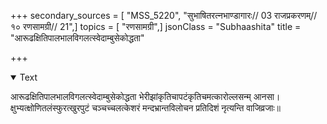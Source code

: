 +++
secondary_sources = [ "MSS_5220", "सुभाषितरत्नभाण्डागारः// 03 राजप्रकरणम्// १० रणसामग्री// 21",]
topics = [ "रणसामग्री",]
jsonClass = "Subhaashita"
title = "आरूढक्षितिपालभालविगलत्स्वेदाम्बुसेकोद्धता"

+++

<details open><summary>Text</summary>

आरूढक्षितिपालभालविगलत्स्वेदाम्बुसेकोद्धता भेरीझांकृतिचापटंकृतिचमत्कारोल्लसन्म् आनसा।  
क्षुभ्यत्क्षोणितलंस्फुरत्खुरपुटं चञ्चच्चलत्केशरं मन्दभ्रान्तविलोचन प्रतिदिशं नृत्यन्ति वाजिव्रजाः॥
</details>
